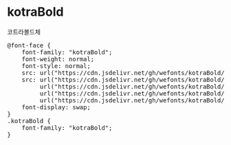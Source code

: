 # kotraBold
코트라볼드체

<pre>
@font-face {
    font-family: "kotraBold";
    font-weight: normal;
    font-style: normal;
    src: url("https://cdn.jsdelivr.net/gh/wefonts/kotraBold/kotraBold.eot");
    src: url("https://cdn.jsdelivr.net/gh/wefonts/kotraBold/kotraBold.eot?#iefix") format("embedded-opentype"),
         url("https://cdn.jsdelivr.net/gh/wefonts/kotraBold/kotraBold.woff2") format("woff2"),
         url("https://cdn.jsdelivr.net/gh/wefonts/kotraBold/kotraBold.woff") format("woff"),
         url("https://cdn.jsdelivr.net/gh/wefonts/kotraBold/kotraBold.ttf") format("truetype");
    font-display: swap;
}
.kotraBold {
    font-family: "kotraBold";
}
</pre>
